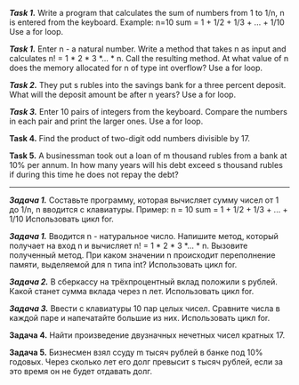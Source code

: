 ***Task 1.***
Write a program that calculates the sum of numbers from 1 to 1/n, n is entered from the keyboard.
Example:
n=10
sum = 1 + 1/2 + 1/3 + ... + 1/10
Use a for loop.

***Task 1.***
Enter n - a natural number. Write a method that takes n as input and calculates
n! = 1 * 2 * 3 *... * n.
Call the resulting method.
At what value of n does the memory allocated for n of type int overflow?
Use a for loop.

***Task 2.***
They put s rubles into the savings bank for a three percent deposit.
What will the deposit amount be after n years? Use a for loop.

***Task 3.***
Enter 10 pairs of integers from the keyboard.
Compare the numbers in each pair and print the larger ones.
Use a for loop.

**Task 4.**
Find the product of two-digit odd numbers divisible by 17.

**Task 5.**
A businessman took out a loan of m thousand rubles from a bank at 10% per annum.
In how many years will his debt exceed s thousand rubles if during this time he does not repay the debt?


_____________________________

***Задача 1.***
Составьте программу, которая вычисляет сумму чисел от 1 до 1/n, n вводится с клавиатуры.
Пример:
n = 10
sum = 1 + 1/2 + 1/3 + ... + 1/10
Использовать цикл for.

***Задача 1.***
Вводится n - натуральное число. Напишите метод, который получает на вход n и вычисляет
n! = 1 * 2 * 3 *... * n.
Вызовите полученный метод.
При каком значении n происходит переполнение памяти, выделяемой для n типа int?
Использовать цикл for.

***Задача 2.***
В сберкассу на трёхпроцентный вклад положили s рублей.
Какой станет сумма вклада через n лет. Использовать цикл for.

***Задача 3.***
Ввести с клавиатуры 10 пар целых чисел.
Сравните числа в каждой паре и напечатайте большие из них.
Использовать цикл for.

**Задача 4.**
Найти произведение двузначных нечетных чисел кратных 17.

**Задача 5.**
Бизнесмен взял ссуду m тысяч рублей в банке под 10% годовых.
Через сколько лет его долг превысит s тысяч рублей, если за это время он не будет отдавать долг.





